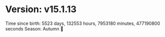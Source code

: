 # Version: v15.1.13
Time since birth: 5523 days, 132553 hours, 7953180 minutes, 477190800 seconds
Season: Autumn 🍁
